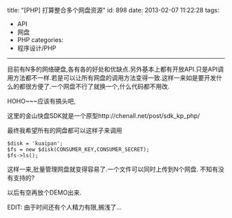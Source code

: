 title: "[PHP] 打算整合多个网盘资源"
id: 898
date: 2013-02-07 11:22:28
tags: 
- API
- 网盘
- PHP
categories: 
- 程序设计/PHP
---

目前有N多的网络硬盘,各有各的好处和优缺点.另外基本上都有开放API.只是API调用方法都不一样.若是可以让所有网盘的调用方法变得一致.这样一来如是要开发什么的都很方便了.一个网盘不行了就换一个,什么代码都不用改.

HOHO~~~应该有搞头吧,

这里的金山快盘SDK就是一个原型http://chenall.net/post/sdk_kp_php/

最终我希望所有的网盘都可以这样子来调用

```
$disk = 'kuaipan';
$fs = new $disk(CONSUMER_KEY,CONSUMER_SECRET);
$fs->ls();
```

这样一来,批量管理网盘就变得容易了.一个文件可以同时上传到N个网盘. 不知有没有支持的?

以后有空再放个DEMO出来.

EDIT: 由于时间还有个人精力有限,搁浅了...